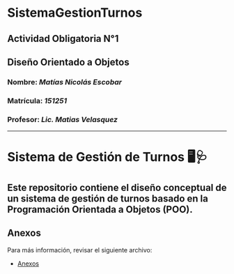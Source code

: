 # SistemaGestionTurnos

## Actividad Obligatoria N°1
## Diseño Orientado a Objetos
### **Nombre:** *Matías Nicolás Escobar*
### **Matrícula:** *151251*
### **Profesor:** *Lic. Matias Velasquez*
---
# Sistema de Gestión de Turnos 🖥️🩺
Este repositorio contiene el diseño conceptual de un sistema de gestión de turnos basado en la Programación Orientada a Objetos (POO).  
---
## Anexos  
Para más información, revisar el siguiente archivo:  
- [Anexos](anexos.md)  
